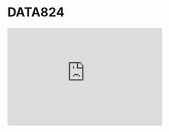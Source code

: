 # DATA824

<iframe src="https://kansas-my.sharepoint.com/:p:/g/personal/y490r251_home_ku_edu/EWDwBHlcDzRElL6givjsqVgBku3ZF8jQR2D3fYJiczpzAQ?e=KPuJOB" width="350px" height="221px" frameborder="0"> DATA824 <a target="_blank" href="https://office.com">Microsoft Office</a> Final presentation: <a target="_blank" href="https://office.com/webapps">Office</a></iframe>
